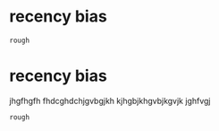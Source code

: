 # recency bias

```
rough
```



# recency bias
jhgfhgfh
fhdcghdchjgvbgjkh
kjhgbjkhgvbjkgvjk
jghfvgj

```
rough
```
